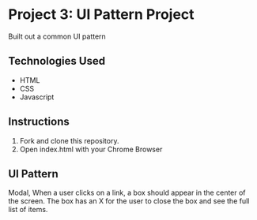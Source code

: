 # Project 3: UI Pattern Project

Built out a common UI pattern 

## Technologies Used

- HTML
- CSS
- Javascript

## Instructions

1. Fork and clone this repository.
2. Open index.html with your Chrome Browser

## UI Pattern

Modal, When a user clicks on a link, a box should appear in the center of the screen.  The box has an X for the user to close the box and see the full list of items.
